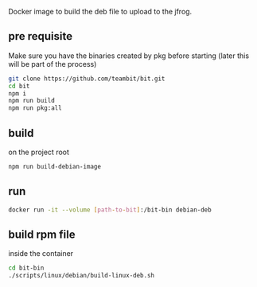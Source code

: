 Docker image to build the deb file to upload to the jfrog.

## pre requisite
Make sure you have the binaries created by pkg before starting (later this will be part of the process)
```bash
git clone https://github.com/teambit/bit.git
cd bit
npm i
npm run build
npm run pkg:all
```


## build
on the project root
```bash
npm run build-debian-image
```

## run 
```bash
docker run -it --volume [path-to-bit]:/bit-bin debian-deb
```

## build rpm file
inside the container
```bash
cd bit-bin
./scripts/linux/debian/build-linux-deb.sh
```